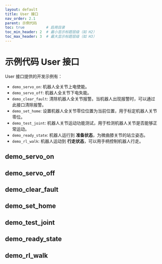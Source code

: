 ```yaml
---
layout: default
title: User 接口
nav_order: 2.1
parent: 示例代码
toc: true          # 启用目录
toc_min_header: 2  # 最小显示标题层级（如 H2）
toc_max_header: 3  # 最大显示标题层级（如 H3）
---
```


# 示例代码 User 接口

User 接口提供的开发示例有：

- `demo_servo_on`: 机器人全关节上电使能。
- `demo_servo_off`: 机器人全关节下电失能。
- `demo_clear_fault`: 清除机器人全关节报警。当机器人出现报警时，可以通过此接口清除报警。
- `demo_set_home`: 设置机器人全关节零位位置为当前位置，用于标定机器人关节零位。
- `demo_test_joint`: 机器人关节运动功能测试，用于检测机器人关节是否能够正常运动。
- `demo_ready_state`: 机器人运行到 **准备状态**，为微曲膝关节的站立姿态。
- `demo_rl_walk`: 机器人运动到 **行走状态**，可以用手柄控制机器人行走。

## demo_servo_on

## demo_servo_off

## demo_clear_fault

## demo_set_home

## demo_test_joint

## demo_ready_state

## demo_rl_walk
